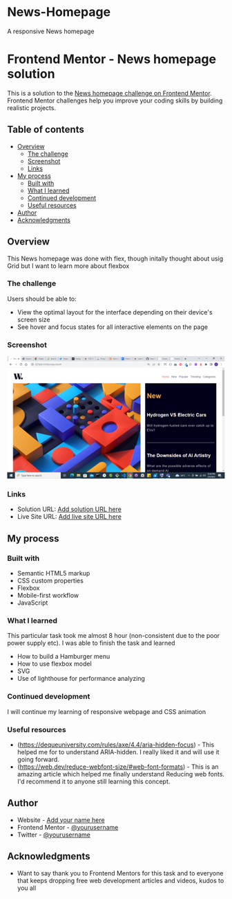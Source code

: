 # News-Homepage
A responsive News homepage

# Frontend Mentor - News homepage solution

This is a solution to the [News homepage challenge on Frontend Mentor](https://www.frontendmentor.io/challenges/news-homepage-H6SWTa1MFl). Frontend Mentor challenges help you improve your coding skills by building realistic projects. 

## Table of contents

- [Overview](#overview)
  - [The challenge](#the-challenge)
  - [Screenshot](#screenshot)
  - [Links](#links)
- [My process](#my-process)
  - [Built with](#built-with)
  - [What I learned](#what-i-learned)
  - [Continued development](#continued-development)
  - [Useful resources](#useful-resources)
- [Author](#author)
- [Acknowledgments](#acknowledgments)

## Overview
This News homepage was done with flex, though initally thought about usig Grid but I want to learn more about flexbox

### The challenge

Users should be able to:

- View the optimal layout for the interface depending on their device's screen size
- See hover and focus states for all interactive elements on the page

### Screenshot

![](./screenshot.png)

### Links

- Solution URL: [Add solution URL here](https://your-solution-url.com)
- Live Site URL: [Add live site URL here](https://your-live-site-url.com)

## My process

### Built with

- Semantic HTML5 markup
- CSS custom properties
- Flexbox
- Mobile-first workflow
- JavaScript

### What I learned

This particular task took me almost 8 hour (non-consistent due to the poor power supply etc). I was able to finish the task and learned
- How to build a Hamburger menu
- How to use flexbox model
- SVG
- Use of lighthouse for performance analyzing

### Continued development

I will continue my learning of responsive webpage and CSS animation

### Useful resources

- (https://dequeuniversity.com/rules/axe/4.4/aria-hidden-focus) - This helped me for to understand ARIA-hidden. I really liked it and will use it going forward.
- (https://web.dev/reduce-webfont-size/#web-font-formats) - This is an amazing article which helped me finally understand Reducing web fonts. I'd recommend it to anyone still learning this concept.

## Author

- Website - [Add your name here](https://wwww.github.com/obere4u)
- Frontend Mentor - [@yourusername](https://www.frontendmentor.io/profile/obere4u)
- Twitter - [@yourusername](https://www.twitter.com/obere4u)

## Acknowledgments

- Want to say thank you to Frontend Mentors for this task and to everyone that keeps dropping free web development articles and videos, kudos to you all

